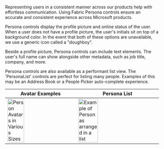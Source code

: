 Representing users in a consistent manner across our products help with effortless communication. Using Fabric Persona controls ensure an accurate and consistent experience across Microsoft products.

Persona controls display the profile picture and online status of the user. When a user does not have a profile picture, the user's initials sit on top of a background color. In the event that both of these options are unavailable, we use a generic icon called a "doughboy".

Beside a profile picture, Persona controls can include text elements. The user's full name can show alongside other metadata, such as job title, company, and more.

Persona controls are also available as a performant list view. The 'PersonaList' controls are perfect for listing many people. Examples of this may be an Address Book or a People Picker auto-complete experience.


|Avatar Examples |Persona List |
|---|---|
|<img src="https://static2.sharepointonline.com/files/fabric/files/hig-media/images/controls/ios/Persona/Avatars.png" alt="Person Avatars in Various Sizes" style="width: 50%;" /> |<img src="https://static2.sharepointonline.com/files/fabric/files/hig-media/images/controls/ios/Persona/MSPersonaListView.png" alt="Example of Personas arranged in a list" style="width: 50%;" /> |
